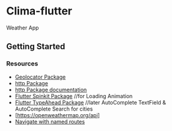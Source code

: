 # Clima-flutter

Weather App

## Getting Started
### Resources
- [Geolocator Package](https://pub.dev/packages/geolocator)
- [http Package](https://pub.dev/packages/http)
- [http Package documentation](https://pub.dev/documentation/http/latest/)
- [Flutter Spinkit Package](https://pub.dev/packages/flutter_spinkit) //for Loading Animation
- [Flutter TypeAhead Package](https://pub.dev/packages/flutter_typeahead) //later AutoComplete TextField & AutoComplete Search for cities
- [https://openweathermap.org/api]
- [Navigate with named routes](https://docs.flutter.dev/cookbook/navigation/named-routes)


